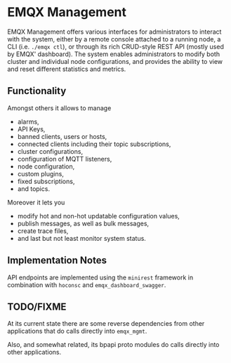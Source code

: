 
# EMQX Management

EMQX Management offers various interfaces for administrators to interact with
the system, either by a remote console attached to a running node, a CLI (i.e.
`./emqx ctl`), or through its rich CRUD-style REST API (mostly used by EMQX'
dashboard). The system enables administrators to modify both cluster and
individual node configurations, and provides the ability to view and reset
different statistics and metrics.

## Functionality

Amongst others it allows to manage

* alarms,
* API Keys,
* banned clients, users or hosts,
* connected clients including their topic subscriptions,
* cluster configurations,
* configuration of MQTT listeners,
* node configuration,
* custom plugins,
* fixed subscriptions,
* and topics.

Moreover it lets you

* modify hot and non-hot updatable configuration values,
* publish messages, as well as bulk messages,
* create trace files,
* and last but not least monitor system status.

## Implementation Notes

API endpoints are implemented using the `minirest` framework in combination with
`hoconsc` and `emqx_dashboard_swagger`.

## TODO/FIXME

At its current state there are some reverse dependencies from other applications
that do calls directly into `emqx_mgmt`.

Also, and somewhat related, its bpapi proto modules do calls directly into
other applications.
